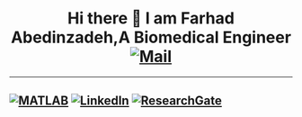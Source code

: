 ### <h1 align="center"> Hi there 👋 I am Farhad Abedinzadeh,A Biomedical Engineer [![Mail](https://img.shields.io/badge/Gmail-farhaad.abedinzadeh%40gmail.com-critical?style=flat-square&logo=gmail)]()

---
[![MATLAB](https://img.shields.io/badge/MATLAB-File%20Exchange-red?style=flat&logo=mathworks)](https://www.mathworks.com/matlabcentral/profile/authors/21946621)
[![LinkedIn](https://img.shields.io/badge/LinkedIn-Farhad%20Abedinzadeh-informational?style=flat&logo=linkedin)](https://www.linkedin.com/in/farhad-abedinzadeh/)
[![ResearchGate](https://img.shields.io/badge/Web-Farhad%20Abedinzadeh-blue)]()
---
